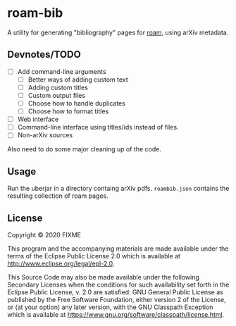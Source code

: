 # roam-bib

A utility for generating "bibliography" pages for [roam](https://roamresearch.com), using arXiv metadata.

## Devnotes/TODO

- [ ] Add command-line arguments
  - [ ] Better ways of adding custom text
  - [ ] Adding custom titles
  - [ ] Custom output files
  - [ ] Choose how to handle duplicates
  - [ ] Choose how to format titles
- [ ] Web interface
- [ ] Command-line interface using titles/ids instead of files.
- [ ] Non-arXiv sources

Also need to do some major cleaning up of the code.

## Usage

Run the uberjar in a directory containg arXiv pdfs. `roambib.json` contains the resulting collection of roam pages.

## License

Copyright © 2020 FIXME

This program and the accompanying materials are made available under the
terms of the Eclipse Public License 2.0 which is available at
http://www.eclipse.org/legal/epl-2.0.

This Source Code may also be made available under the following Secondary
Licenses when the conditions for such availability set forth in the Eclipse
Public License, v. 2.0 are satisfied: GNU General Public License as published by
the Free Software Foundation, either version 2 of the License, or (at your
option) any later version, with the GNU Classpath Exception which is available
at https://www.gnu.org/software/classpath/license.html.
